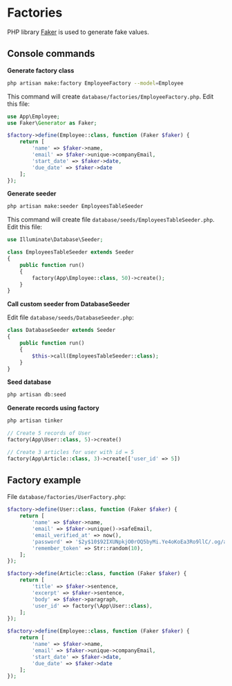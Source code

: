# Factories

PHP library [Faker](https://github.com/fzaninotto/Faker) is used to generate fake values.

## Console commands

**Generate factory class**

```bash
php artisan make:factory EmployeeFactory --model=Employee
```

This command will create `database/factories/EmployeeFactory.php`. Edit this file:

```php
use App\Employee;
use Faker\Generator as Faker;

$factory->define(Employee::class, function (Faker $faker) {
    return [
        'name' => $faker->name,
        'email' => $faker->unique->companyEmail,
        'start_date' => $faker->date,
        'due_date' => $faker->date 
    ];
});
```

**Generate seeder**

```bash
php artisan make:seeder EmployeesTableSeeder
```

This command will create file `database/seeds/EmployeesTableSeeder.php`. Edit this file:

```php
use Illuminate\Database\Seeder;

class EmployeesTableSeeder extends Seeder
{
    public function run()
    {
        factory(App\Employee::class, 50)->create();
    }
}
```

**Call custom seeder from DatabaseSeeder**

Edit file `database/seeds/DatabaseSeeder.php`:

```php
class DatabaseSeeder extends Seeder
{
    public function run()
    {
        $this->call(EmployeesTableSeeder::class);
    }
}
```

**Seed database**

```bash
php artisan db:seed
```

**Generate records using factory**

```bash
php artisan tinker
```
```php
// Create 5 records of User
factory(App\User::class, 5)->create()

// Create 3 articles for user with id = 5
factory(App\Article::class, 3)->create(['user_id' => 5])
```

## Factory example 

File `database/factories/UserFactory.php`:

```php
$factory->define(User::class, function (Faker $faker) {
    return [
        'name' => $faker->name,
        'email' => $faker->unique()->safeEmail,
        'email_verified_at' => now(),
        'password' => '$2y$10$92IXUNpkjO0rOQ5byMi.Ye4oKoEa3Ro9llC/.og/at2.uheWG/igi', // password
        'remember_token' => Str::random(10),
    ];
});
```

```php
$factory->define(Article::class, function (Faker $faker) {
    return [
        'title' => $faker->sentence,
        'excerpt' => $faker->sentence,
        'body' => $faker->paragraph,
        'user_id' => factory(\App\User::class),
    ];
});
```

```php
$factory->define(Employee::class, function (Faker $faker) {
    return [
        'name' => $faker->name,
        'email' => $faker->unique->companyEmail,
        'start_date' => $faker->date,
        'due_date' => $faker->date 
    ];
});
```
